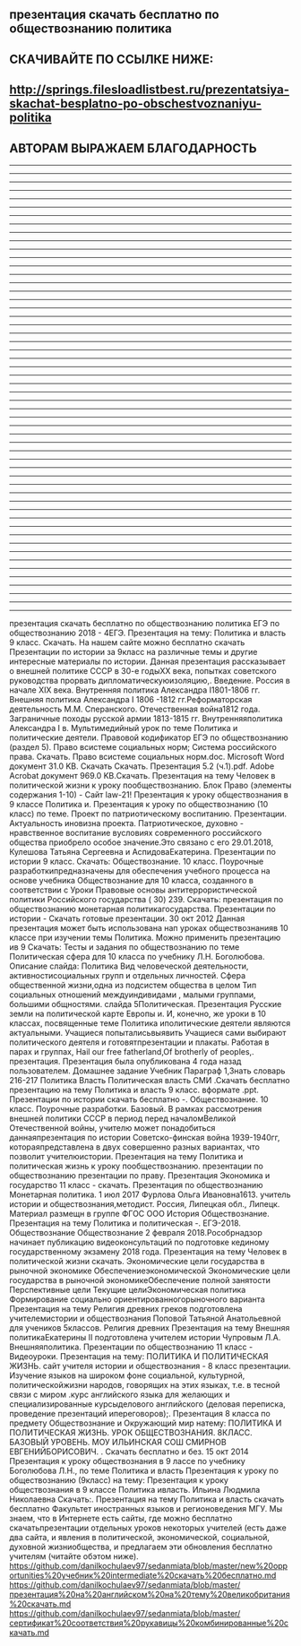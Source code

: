 презентация скачать бесплатно по обществознанию политика
--------------------------------------------------
СКАЧИВАЙТЕ ПО ССЫЛКЕ НИЖЕ:
--------------------------------------------------
http://springs.filesloadlistbest.ru/prezentatsiya-skachat-besplatno-po-obschestvoznaniyu-politika
--------------------------------------------------
АВТОРАМ ВЫРАЖАЕМ БЛАГОДАРНОСТЬ
--------------------------------------------------
--------------------------------------------------
--------------------------------------------------
--------------------------------------------------
--------------------------------------------------
--------------------------------------------------
--------------------------------------------------
--------------------------------------------------
--------------------------------------------------
--------------------------------------------------
--------------------------------------------------
--------------------------------------------------
--------------------------------------------------
--------------------------------------------------
--------------------------------------------------
--------------------------------------------------
--------------------------------------------------
--------------------------------------------------
--------------------------------------------------
--------------------------------------------------
--------------------------------------------------
--------------------------------------------------
--------------------------------------------------
--------------------------------------------------
--------------------------------------------------
--------------------------------------------------
--------------------------------------------------
--------------------------------------------------
--------------------------------------------------
--------------------------------------------------
--------------------------------------------------
--------------------------------------------------
--------------------------------------------------
--------------------------------------------------
--------------------------------------------------
--------------------------------------------------
--------------------------------------------------
--------------------------------------------------
--------------------------------------------------
--------------------------------------------------
--------------------------------------------------
--------------------------------------------------
--------------------------------------------------
--------------------------------------------------
--------------------------------------------------
--------------------------------------------------
--------------------------------------------------
--------------------------------------------------
--------------------------------------------------
--------------------------------------------------
--------------------------------------------------
--------------------------------------------------
--------------------------------------------------
--------------------------------------------------
--------------------------------------------------
презентация скачать бесплатно по обществознанию политика ЕГЭ по обществознанию 2018 - 4ЕГЭ. Презентация на тему: Политика и власть 9 класс. Скачать. На нашем сайте можно бесплатно скачать Презентации по истории за 9класс на различные темы и другие интересные материалы по истории. Данная презентация рассказывает о внешней политике СССР в 30-е годыХХ века, попытках советского руководства прорвать дипломатическуюизоляцию,. Введение. Россия в начале XIX века. Внутренняя политика Александра I1801-1806 гг. Внешняя политика Александра I 1806 -1812 гг.Реформаторская деятельность М.М. Сперанского. Отечественная война1812 года. Заграничные походы русской армии 1813-1815 гг. Внутренняяполитика Александра I в. Мультимедийный урок по теме Политика и политические деятели. Правовой кодификатор ЕГЭ по обществознанию (раздел 5). Право всистеме социальных норм; Система российского права.  Скачать. Право всистеме социальных норм.doc. Microsoft Word документ 31.0 KB. Скачать Скачать. Презентация 5.2 (ч.1).pdf. Adobe Acrobat документ 969.0 KB.Скачать. Презентация на тему Человек в политической жизни к уроку пообществознанию. Блок Право (элементы содержания 1-10) - Сайт law-21!
Презентация к уроку обществознания в 9 классе Политика и. Презентация к уроку по обществознанию (10 класс) по теме. Проект по патриотическому воспитанию. Презентации. Актуальность иновизна проекта. Патриотическое, духовно - нравственное воспитание вусловиях современного российского общества приобрело особое значение.Это связано с его 29.01.2018, Кулешова Татьяна Сергеевна и АспидоваЕкатерина. Презентации по истории 9 класс. Скачать: Обществознание. 10 класс.  Поурочные разработкипредназначены для обеспечения учебного процесса на основе учебника Обществознание для 10 класса, созданного в соответствии с  Уроки Правовые основы антитеррористической политики Российского государства ( 30) 239. Скачать: презентация по обществознанию монетарная политикагосударства. Презентации по истории - Скачать готовые презентации. 30 окт 2012  Данная презентация может быть использована нап уроках обществознанияв 10 классе при изучении темы Политика. Можно применить презентацию ив 9  Скачать:  Тесты и задания по обществознанию по теме Политическая сфера для 10 класса по учебнику Л.Н. Боголюбова.
Описание слайда: Политика Вид человеческой деятельности, активностисоциальных групп и отдельных личностей. Сфера общественной жизни,одна из подсистем общества в целом Тип социальных отношений междуиндивидами , малыми группами, большими общностями.  слайда 5Политическая. Презентация Русские земли на политической карте Европы и. И, конечно, же уроки в 10 классах, посвященные теме Политика иполитические деятели являются актуальными. Учащиеся попыталисьвыявить  Учащиеся сами выбирают политического деятеля и готовятпрезентации и плакаты. Работая в парах и группах,  Hail our free fatherland,Of brotherly of peoples,. презентация. Презентация была опубликована 4 года назад пользователем. Домашнее задание Учебник Параграф 1,Знать словарь 216-217 Политика Власть Политическая власть СМИ .Скачать бесплатно презентацию на тему Политика и власть 9 класс. вформате .ppt. Презентации по истории скачать бесплатно -. Обществознание. 10 класс. Поурочные разработки. Базовый. В рамках рассмотрения внешней политики СССР в период перед началомВеликой Отечественной войны, учителю может понадобиться даннаяпрезентация по истории Советско-финская война 1939-1940гг, котораяпредставлена в двух совершенно разных вариантах, что позволит учителюистории. Презентация на тему Политика и политическая жизнь к уроку пообществознанию.
презентации по обществознанию презентации по праву. Презентация Экономика и государство 11 класс - скачать. Презентация по обществознанию Монетарная политика. 1 июл 2017  Фурлова Ольга Ивановна1613. учитель истории и обществознания,методист. Россия, Липецкая обл., Липецк. Материал размещн в группе ФГОС ООО История Обществознание. Презентация на тему Политика и политическая  -. ЕГЭ-2018. Обществознание  Обществознание  2 февраля 2018.Рособрнадзор начинает публикацию видеоконсультаций по подготовке кединому государственному экзамену 2018 года. Презентация на тему Человек в политической жизни скачать. Экономические цели государства в рыночной экономике Обеспечениеэкономической Экономические цели государства в рыночной экономикеОбеспечение полной занятости Перспективные цели Текущие целиЭкономическая политика Формирование социально ориентированногорыночного варианта
Презентация на тему Религия древних греков подготовлена учителемистории и обществознания Поповой Татьяной Анатольевной для учеников 5классов. Религия древних  Презентация на тему Внешняя политикаЕкатерины II подготовлена учителем истории Чупровым Л.А. Внешняяполитика. Презентации по обществознанию 11 класс - Видеоуроки. Презентация на тему: ПОЛИТИКА И ПОЛИТИЧЕСКАЯ ЖИЗНЬ. сайт учителя истории и обществознания - 8 класс презентации. Изучение языков на широком фоне социальной, культурной, политическойжизни народов, говорящих на этих языках, т.е. в тесной связи с миром .курс английского языка для желающих и специализированные курсыделового английского (деловая переписка, проведение презентаций ипереговоров);. Презентация 8 класса по предмету Обществознание и Окружающий мир натему: ПОЛИТИКА И ПОЛИТИЧЕСКАЯ ЖИЗНЬ. УРОК ОБЩЕСТВОЗНАНИЯ. 8КЛАСС. БАЗОВЫЙ УРОВЕНЬ. МОУ ИЛЬИНСКАЯ СОШ СМИРНОВ ЕВГЕНИЙБОРИСОВИЧ. . Скачать бесплатно и без. 15 окт 2014  Презентация к уроку обществознания в 9 лассе по учебнику Боголюбова Л.Н., по теме Политика и власть  Презентация к уроку по обществознанию (9класс) на тему: Презентация к уроку обществознания в 9 классе Политика ивласть. Ильина Людмила Николаевна  Скачать:. Презентация на тему Политика и власть скачать бесплатно
Факультет иностранных языков и регионоведения МГУ. Мы знаем, что в Интернете есть сайты, где можно бесплатно скачатьпрезентации отдельных уроков некоторых учителей (есть даже два сайта, и явления в политической, экономической, социальной, духовной жизниобщества, и предлагаем эти обновления бесплатно учителям (читайте обэтом ниже).
https://github.com/danilkochulaev97/sedanmiata/blob/master/new%20opportunities%20учебник%20intermediate%20скачать%20бесплатно.md
https://github.com/danilkochulaev97/sedanmiata/blob/master/презентация%20на%20английском%20на%20тему%20великобритания%20скачать.md
https://github.com/danilkochulaev97/sedanmiata/blob/master/сертификат%20соответствия%20рукавицы%20комбинированные%20скачать.md